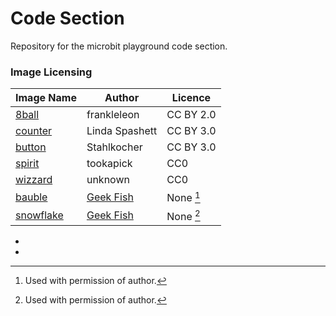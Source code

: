 # Code Section

Repository for the microbit playground code section.

### Image Licensing

| Image Name    |  Author           |   Licence     |
|---------------|-------------------|---------------|
| [8ball]       |  frankleleon      |   CC BY 2.0   |
| [counter]     |  Linda Spashett   |   CC BY 3.0   |
| [button]      |  Stahlkocher      |   CC BY 3.0   |
| [spirit]      |  tookapick        |   CC0         |
| [wizzard]     |  unknown          |   CC0         |
| [bauble]      |  [Geek Fish]      |   None [^1]   |
| [snowflake]   |  [Geek Fish]      |   None [^2]   |


[8ball]: https://www.flickr.com/photos/23307937@N04/6521326205
[counter]: https://commons.wikimedia.org/wiki/File:Hand_tally_and_knitting_row_counter_007.jpg
[button]: https://commons.wikimedia.org/wiki/File:Not-Aus_Bet%C3%A4tiger.jpg
[spirit]: https://www.pexels.com/photo/diy-eye-spirit-level-tools-41080/
[wizzard]: https://pixabay.com/en/wizard-man-magic-beard-sorcerer-1417195/
[bauble]: https://thoughtstreams.io/Geekfish/a-week-with-microbit/
[snowflake]: https://thoughtstreams.io/Geekfish/a-week-with-microbit/

[Geek Fish]: https://github.com/Geekfish/microbit-week

* [^1]: Used with permission of author.
* [^2]: Used with permission of author.